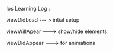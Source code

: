 Ios Learning Log :


viewDidLoad --- > intial setup

viewWillApear ---> show/hide elements

viewDidAppear ---> for animations


